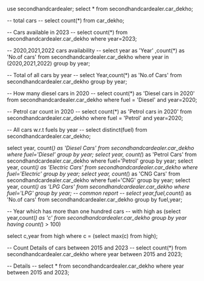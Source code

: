 use secondhandcardealer;
select * from secondhandcardealer.car_dekho;

-- total cars --
select count(*) from car_dekho;

-- Cars available in 2023    -- 
select count(*) from secondhandcardealer.car_dekho where year=2023;

--  2020,2021,2022 cars availability --
select year as 'Year' ,count(*) as 'No.of cars' from secondhandcardealer.car_dekho where year in (2020,2021,2022) group by year;

-- Total of all cars by year --
select Year,count(*) as 'No.of Cars' from secondhandcardealer.car_dekho group by year; 

-- How many diesel cars in 2020 --
select count(*) as 'Diesel cars in 2020' from secondhandcardealer.car_dekho where fuel = 'Diesel' and year=2020;

-- Petrol car count in 2020 --
 select count(*) as 'Petrol cars in 2020' from secondhandcardealer.car_dekho where fuel = 'Petrol' and year=2020;
 
 -- All cars w.r.t fuels by year -- 
select distinct(fuel) from secondhandcardealer.car_dekho;
 
select year, count(*)  as 'Diesel Cars' from secondhandcardealer.car_dekho  where fuel='Diesel' group by year;
select year, count(*) as 'Petrol Cars' from secondhandcardealer.car_dekho  where fuel='Petrol' group by year;
select year, count(*) as 'Electric Cars' from secondhandcardealer.car_dekho  where fuel='Electric' group by year;
select year, count(*) as 'CNG Cars' from secondhandcardealer.car_dekho  where fuel='CNG' group by year;
select year, count(*) as 'LPG Cars' from secondhandcardealer.car_dekho  where fuel='LPG' group by year;
-- common report -- 
select year,fuel,count(*) as 'No.of cars' from secondhandcardealer.car_dekho  group by fuel,year;

-- Year which has more than one hundred cars --
with high as
(select year,count(*) as 'c' from secondhandcardealer.car_dekho group by year
having count(*) > 100)

select c,year from high where c = (select max(c) from high);

-- Count Details of cars between 2015 and 2023 --
select count(*) from secondhandcardealer.car_dekho where year between 2015 and 2023; 

-- Details --
select * from secondhandcardealer.car_dekho where year between 2015 and 2023; 


 
 



